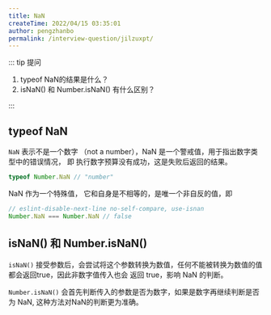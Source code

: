 ```yaml
---
title: NaN
createTime: 2022/04/15 03:35:01
author: pengzhanbo
permalink: /interview-question/jilzuxpt/
---
```


::: tip 提问

1. typeof NaN的结果是什么？
2. isNaN() 和 Number.isNaN() 有什么区别？

:::

## typeof NaN

`NaN` 表示不是一个数字 （not a number），NaN 是一个警戒值，用于指出数字类型中的错误情况，
即 执行数字预算没有成功，这是失败后返回的结果。

```js
typeof Number.NaN // "number"
```

NaN 作为一个特殊值， 它和自身是不相等的，是唯一个非自反的值，即

```js
// eslint-disable-next-line no-self-compare, use-isnan
Number.NaN === Number.NaN // false
```

## isNaN() 和 Number.isNaN()

`isNaN()` 接受参数后，会尝试将这个参数转换为数值，任何不能被转换为数值的值都会返回true，因此非数字值传入也会
返回 true，影响 NaN 的判断。

`Number.isNaN()` 会首先判断传入的参数是否为数字，如果是数字再继续判断是否为 NaN, 这种方法对NaN的判断更为准确。
